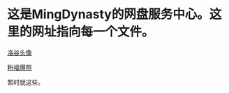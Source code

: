 # 这是MingDynasty的网盘服务中心。这里的网址指向每一个文件。

[洛谷头像](https://mingdynasty1.github.io/cbpan/000000000000000000.png)

[粉福爆照](https://mingdynasty1.github.io/cbpan/00.png)

暂时就这些。
